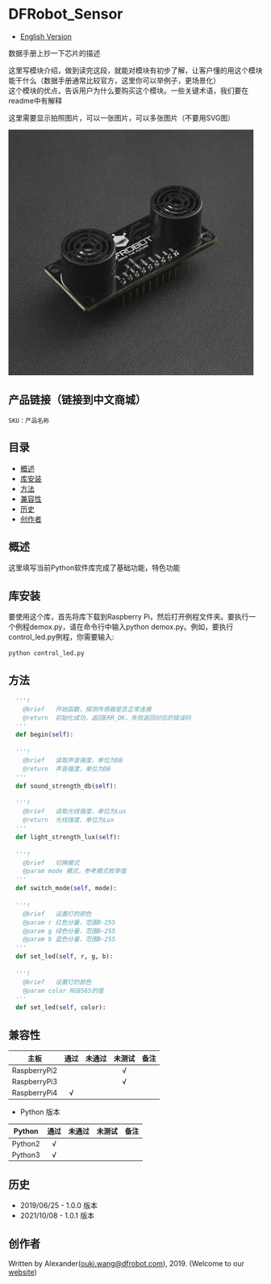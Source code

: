 # DFRobot_Sensor

- [English Version](./README.md)

数据手册上抄一下芯片的描述

这里写模块介绍，做到读完这段，就能对模块有初步了解，让客户懂的用这个模块能干什么（数据手册通常比较官方，这里你可以举例子，更场景化）<br>
这个模块的优点，告诉用户为什么要购买这个模块。一些关键术语，我们要在readme中有解释

这里需要显示拍照图片，可以一张图片，可以多张图片（不要用SVG图）

![产品效果图](../../resources/images/SEN0001.png)


## 产品链接（链接到中文商城）

    SKU：产品名称

## 目录

  * [概述](#概述)
  * [库安装](#库安装)
  * [方法](#方法)
  * [兼容性](#兼容性)
  * [历史](#历史)
  * [创作者](#创作者)

## 概述

这里填写当前Python软件库完成了基础功能，特色功能

## 库安装

要使用这个库，首先将库下载到Raspberry Pi，然后打开例程文件夹。要执行一个例程demox.py，请在命令行中输入python demox.py。例如，要执行control_led.py例程，你需要输入:

```python
python control_led.py
```



## 方法

```python
  '''!
    @brief   开始函数，探测传感器是否正常连接
    @return  初始化成功，返回ERR_OK，失败返回对应的错误码
  '''
  def begin(self):

  '''! 
    @brief   读取声音强度，单位为DB
    @return  声音强度，单位为DB
  '''
  def sound_strength_db(self):

  '''! 
    @brief   读取光线强度，单位为Lux
    @return  光线强度，单位为Lux
  '''
  def light_strength_lux(self):
  
  '''!
    @brief   切换模式
    @param mode 模式，参考模式枚举值
  '''
  def switch_mode(self, mode):

  '''!
    @brief   设置灯的颜色
    @param r 红色分量，范围0-255
    @param g 绿色分量，范围0-255
    @param b 蓝色分量，范围0-255
  '''
  def set_led(self, r, g, b):

  '''!
    @brief   设置灯的颜色
    @param color RGB565的值
  '''
  def set_led(self, color):
```

## 兼容性



| 主板         | 通过 | 未通过 | 未测试 | 备注 |
| ------------ | :--: | :----: | :----: | :--: |
| RaspberryPi2 |      |        |   √    |      |
| RaspberryPi3 |      |        |   √    |      |
| RaspberryPi4 |  √   |        |        |      |

* Python 版本

| Python  | 通过 | 未通过 | 未测试 | 备注 |
| ------- | :--: | :----: | :----: | ---- |
| Python2 |  √   |        |        |      |
| Python3 |  √   |        |        |      |

## 历史

- 2019/06/25 - 1.0.0 版本
- 2021/10/08 - 1.0.1 版本

## 创作者

Written by Alexander(ouki.wang@dfrobot.com), 2019. (Welcome to our [website](https://www.dfrobot.com/))





